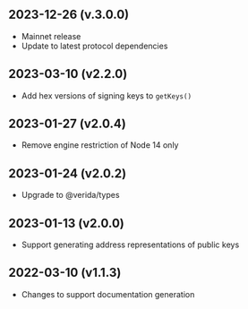 2023-12-26 (v.3.0.0)
-------------------

- Mainnet release
- Update to latest protocol dependencies

2023-03-10 (v2.2.0)
-------------------

- Add hex versions of signing keys to `getKeys()`

2023-01-27 (v2.0.4)
-------------------

- Remove engine restriction of Node 14 only

2023-01-24 (v2.0.2)
-------------------

- Upgrade to @verida/types

2023-01-13 (v2.0.0)
-------------------

- Support generating address representations of public keys

2022-03-10 (v1.1.3)
-------------------

- Changes to support documentation generation
